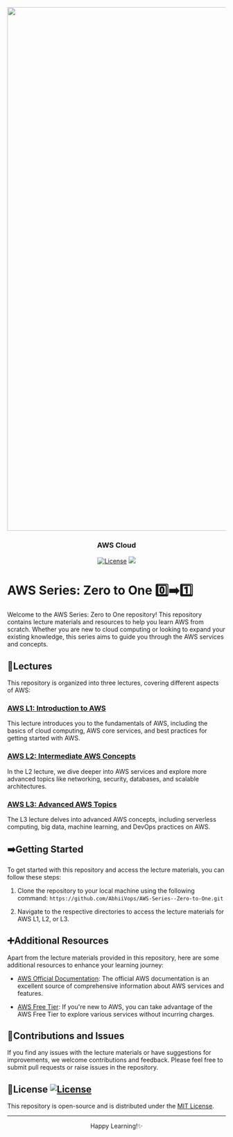 
<div align="center">
  <a href="[https://aws.amazon.com/free/?trk=14a4002d-4936-4343-8211-b5a150ca592b&sc_channel=ps&ef_id=Cj0KCQjw2qKmBhCfARIsAFy8buLqjs-ltNzgJAWm0QMrFj6w5Pb2X7iDdixRl6bLn2G-y-m1GWn2e04aAq6tEALw_wcB:G:s&s_kwcid=AL!4422!3!453325184782!e!!g!!aws!10712784856!111477279771)">
    <img
      src="https://blog.adobe.com/en/publish/2021/08/31/media_1649ebc3fbbce0df508081913819d491fc3f7c7a9.png?width=2000&format=webply&optimize=medium"
      alt="AWS Logo"
      width="1204"
    />
  </a>
  <br />
  <p>
    <h3>
      <b>
        AWS Cloud
      </b>
    </h3>
  </p>

[![License](https://img.shields.io/badge/license-MIT-blue.svg)](https://opensource.org/licenses/MIT)   <a href="CODE_OF_CONDUCT.md" alt="Contributions welcome">
    <img src="https://img.shields.io/badge/Contributions-Welcome-brightgreen?logo=github" /></a>

</div>

# AWS Series: Zero to One 0️⃣➡️1️⃣

Welcome to the AWS Series: Zero to One repository! This repository contains lecture materials and resources to help you learn AWS from scratch. Whether you are new to cloud computing or looking to expand your existing knowledge, this series aims to guide you through the AWS services and concepts.

## 📝Lectures

This repository is organized into three lectures, covering different aspects of AWS:

### [AWS L1: Introduction to AWS](https://github.com/Arpitaagupta/AWS-Series--Zero-to-One/blob/main/AWS%20L1.pdf)

This lecture introduces you to the fundamentals of AWS, including the basics of cloud computing, AWS core services, and best practices for getting started with AWS.

### [AWS L2: Intermediate AWS Concepts](https://github.com/Arpitaagupta/AWS-Series--Zero-to-One/blob/main/AWS%20L2.pdf)

In the L2 lecture, we dive deeper into AWS services and explore more advanced topics like networking, security, databases, and scalable architectures.

### [AWS L3: Advanced AWS Topics](https://github.com/Arpitaagupta/AWS-Series--Zero-to-One/blob/main/AWS%20L3.pdf)

The L3 lecture delves into advanced AWS concepts, including serverless computing, big data, machine learning, and DevOps practices on AWS.

## ➡️Getting Started

To get started with this repository and access the lecture materials, you can follow these steps:

1. Clone the repository to your local machine using the following command:
```https://github.com/AbhiiVops/AWS-Series--Zero-to-One.git```


2. Navigate to the respective directories to access the lecture materials for AWS L1, L2, or L3.

## ➕Additional Resources

Apart from the lecture materials provided in this repository, here are some additional resources to enhance your learning journey:

- [AWS Official Documentation](https://docs.aws.amazon.com/): The official AWS documentation is an excellent source of comprehensive information about AWS services and features.

- [AWS Free Tier](https://aws.amazon.com/free/): If you're new to AWS, you can take advantage of the AWS Free Tier to explore various services without incurring charges.

## 🤝Contributions and Issues

If you find any issues with the lecture materials or have suggestions for improvements, we welcome contributions and feedback. Please feel free to submit pull requests or raise issues in the repository.

## 🪪License [![License](https://img.shields.io/badge/license-MIT-blue.svg)](https://opensource.org/licenses/MIT)

This repository is open-source and is distributed under the [MIT License](LICENSE).


<hr>
<p align = center>
Happy Learning!✨
</p>
